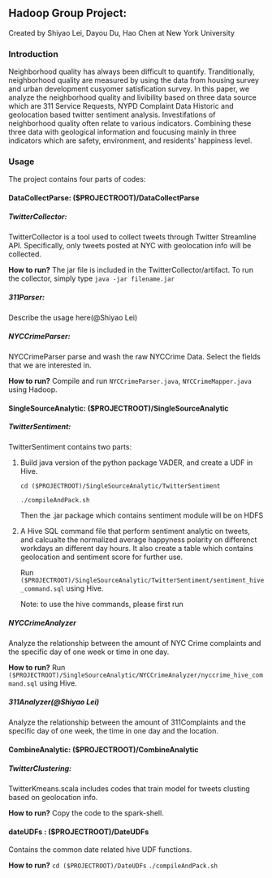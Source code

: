 ## Hadoop Group Project:

Created by Shiyao Lei, Dayou Du, Hao Chen at New York University

### Introduction

Neighborhood quality has always been difficult to quantify. Tranditionally, 
neighborhood quality are measured by using the data from housing survey and 
urban development cusyomer satisfication survey. In this paper, we analyze 
the neighborhood quality and livibility based on three data source which are 
311 Service Requests, NYPD Complaint Data Historic and geolocation based twitter 
sentiment analysis. Investifations of neighborhood quality often relate to 
various indicators. Combining these three data with geological information 
and foucusing mainly in three indicators which are safety, environment, and 
residents' happiness level.

### Usage

The project contains four parts of codes:

#### DataCollectParse: ($PROJECTROOT)/DataCollectParse

##### TwitterCollector:
TwitterCollector is a tool used to collect tweets through Twitter Streamline API. 
Specifically, only tweets posted at NYC with geolocation info will be collected. 

**How to run?**
The jar file is included in the TwitterCollector/artifact. 
To run the collector, simply type `java -jar filename.jar`


##### 311Parser:

Describe the usage here(@Shiyao Lei)

##### NYCCrimeParser:

NYCCrimeParser parse and wash the raw NYCCrime Data. Select the fields that we are interested in.

**How to run?**
Compile and run `NYCCrimeParser.java`, `NYCCrimeMapper.java` using Hadoop.

#### SingleSourceAnalytic: ($PROJECTROOT)/SingleSourceAnalytic

##### TwitterSentiment:

TwitterSentiment contains two parts:
1. Build java version of the python package VADER, and create a UDF in Hive.

   `cd ($PROJECTROOT)/SingleSourceAnalytic/TwitterSentiment`

   `./compileAndPack.sh`

   Then the .jar package which contains sentiment module will be on HDFS 

2. A Hive SQL command file that perform sentiment analytic on tweets, and calcualte the
  normalized average happyness polarity on differenct workdays an different day hours.
  It also create a table which contains geolocation and sentiment score for further use.

   Run `($PROJECTROOT)/SingleSourceAnalytic/TwitterSentiment/sentiment_hive_command.sql` using Hive.

   Note: to use the hive commands, please first run 

##### NYCCrimeAnalyzer

Analyze the relationship between the amount of NYC Crime complaints and 
the specific day of one week or time in one day. 

**How to run?**
Run `($PROJECTROOT)/SingleSourceAnalytic/NYCCrimeAnalyzer/nyccrime_hive_command.sql` using Hive.

##### 311Analyzer(@Shiyao Lei)

Analyze the relationship between the amount of 311Complaints and the specific day of one week, the time in one day and the location.

#### CombineAnalytic: ($PROJECTROOT)/CombineAnalytic

##### TwitterClustering:

TwitterKmeans.scala includes codes that train model for tweets clusting based on geolocation info.

**How to run?**
Copy the code to the spark-shell.


#### dateUDFs : ($PROJECTROOT)/DateUDFs

Contains the common date related hive UDF functions.

**How to run?**
`cd ($PROJECTROOT)/DateUDFs`
`./compileAndPack.sh`
